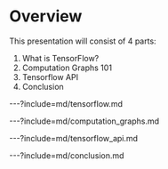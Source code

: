 # Overview
This presentation will consist of 4 parts:
  1. What is TensorFlow?
  2. Computation Graphs 101
  3. Tensorflow API
  4. Conclusion

---?include=md/tensorflow.md

---?include=md/computation_graphs.md

---?include=md/tensorflow_api.md

---?include=md/conclusion.md